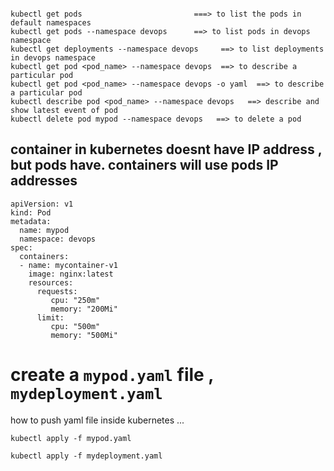 ```

kubectl get pods                         ===> to list the pods in default namespaces 
kubectl get pods --namespace devops      ==> to list pods in devops namespace
kubectl get deployments --namespace devops     ==> to list deployments in devops namespace 
kubectl get pod <pod_name> --namespace devops  ==> to describe a particular pod 
kubectl get pod <pod_name> --namespace devops -o yaml  ==> to describe a particular pod 
kubectl describe pod <pod_name> --namespace devops   ==> describe and show latest event of pod
kubectl delete pod mypod --namespace devops   ==> to delete a pod 
```
## container in kubernetes doesnt have IP address , but pods have. containers will use pods IP addresses

```
apiVersion: v1
kind: Pod
metadata:
  name: mypod
  namespace: devops
spec:
  containers:
  - name: mycontainer-v1
    image: nginx:latest
    resources:
      requests:
         cpu: "250m"
         memory: "200Mi"
      limit:
         cpu: "500m"
         memory: "500Mi"
```

# create a `mypod.yaml` file , `mydeployment.yaml`

how to push yaml file inside kubernetes ... 

`kubectl apply -f mypod.yaml `

`kubectl apply -f mydeployment.yaml `



         








  
